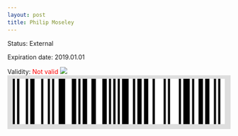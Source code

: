```yaml
---
layout: post
title: Philip Moseley
---
```


Status: External

Expiration date: 2019.01.01

Validity: <font color="red"> Not valid</font> 
![](/members/img/Philip_Moseley.png)
![](/members/img/bar.png)
